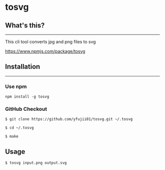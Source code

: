 # tosvg

## What's this?
---
This cli tool converts jpg and png files to svg

https://www.npmjs.com/package/tosvg

## Installation
---

### Use npm
```
npm install -g tosvg
```

### GitHub Checkout
```
$ git clone https://github.com/yfujii01/tosvg.git ~/.tosvg
```
```
$ cd ~/.tosvg
```
```
$ make
```

## Usage

```
$ tosvg input.png output.svg
```
